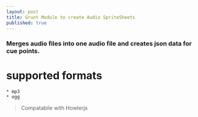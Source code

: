 ```yaml
---
layout: post
title: Grunt Module to create Audio SpriteSheets
published: true
---
```




### Merges audio files into one audio file and creates json data for cue points.

# supported formats
    * mp3
    * ogg


> Compatabile with Howlerjs
